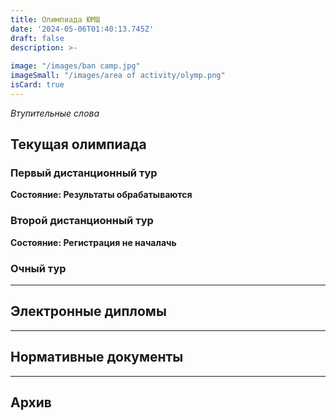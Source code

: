```yaml
---
title: Олимпиада ЮМШ
date: '2024-05-06T01:40:13.745Z'
draft: false
description: >-
  
image: "/images/ban camp.jpg"
imageSmall: "/images/area of ​​activity/olymp.png"
isCard: true
---
```


*Втупительные слова*

## Текущая олимпиада

### Первый дистанционный тур

**Состояние: Результаты обрабатываются**

### Второй дистанционный тур

**Состояние: Регистрация не началачь**

### Очный тур

---
## Электронные дипломы

---
## Нормативные документы

---
## Архив
